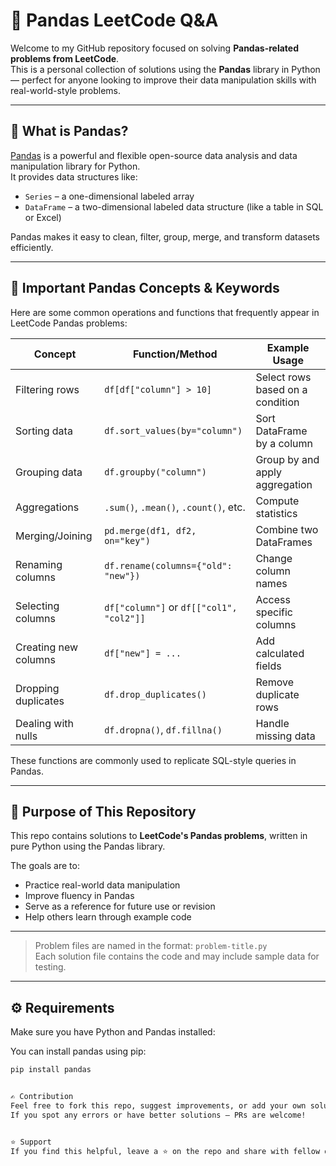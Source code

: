 # 🐼 Pandas LeetCode Q&A

Welcome to my GitHub repository focused on solving **Pandas-related problems from LeetCode**.  
This is a personal collection of solutions using the **Pandas** library in Python — perfect for anyone looking to improve their data manipulation skills with real-world-style problems.

---

## 📌 What is Pandas?

[Pandas](https://pandas.pydata.org/) is a powerful and flexible open-source data analysis and data manipulation library for Python.  
It provides data structures like:

- `Series` – a one-dimensional labeled array
- `DataFrame` – a two-dimensional labeled data structure (like a table in SQL or Excel)

Pandas makes it easy to clean, filter, group, merge, and transform datasets efficiently.

---

## 🧠 Important Pandas Concepts & Keywords

Here are some common operations and functions that frequently appear in LeetCode Pandas problems:

| Concept               | Function/Method                         | Example Usage                               |
|-----------------------|------------------------------------------|---------------------------------------------|
| Filtering rows        | `df[df["column"] > 10]`                 | Select rows based on a condition            |
| Sorting data          | `df.sort_values(by="column")`           | Sort DataFrame by a column                  |
| Grouping data         | `df.groupby("column")`                  | Group by and apply aggregation              |
| Aggregations          | `.sum()`, `.mean()`, `.count()`, etc.  | Compute statistics                          |
| Merging/Joining       | `pd.merge(df1, df2, on="key")`          | Combine two DataFrames                      |
| Renaming columns      | `df.rename(columns={"old": "new"})`     | Change column names                         |
| Selecting columns     | `df["column"]` or `df[["col1", "col2"]]`| Access specific columns                     |
| Creating new columns  | `df["new"] = ...`                       | Add calculated fields                       |
| Dropping duplicates   | `df.drop_duplicates()`                  | Remove duplicate rows                       |
| Dealing with nulls    | `df.dropna()`, `df.fillna()`            | Handle missing data                         |

These functions are commonly used to replicate SQL-style queries in Pandas.

---

## 🎯 Purpose of This Repository

This repo contains solutions to **LeetCode's Pandas problems**, written in pure Python using the Pandas library.

The goals are to:

- Practice real-world data manipulation
- Improve fluency in Pandas
- Serve as a reference for future use or revision
- Help others learn through example code

---


> Problem files are named in the format: `problem-title.py`  
> Each solution file contains the code and may include sample data for testing.

---

## ⚙️ Requirements

Make sure you have Python and Pandas installed:

You can install pandas using pip:

```bash
pip install pandas


✍️ Contribution
Feel free to fork this repo, suggest improvements, or add your own solutions.
If you spot any errors or have better solutions — PRs are welcome!


⭐️ Support
If you find this helpful, leave a ⭐️ on the repo and share with fellow data lovers!

